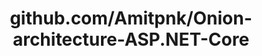 ---
layout: post
title: github.com/Amitpnk/Onion-architecture-ASP.NET-Core
categories: link
tags: [انگلیسی, برنامه‌نویسی]
---